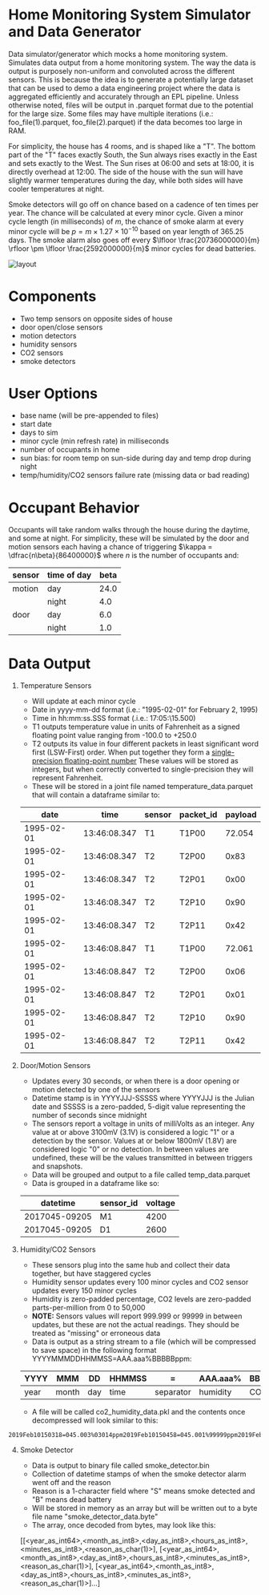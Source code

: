 # Home Monitoring System Simulator and Data Generator
Data simulator/generator which mocks a home monitoring system. Simulates data output from a home monitoring system. The way the data is output is purposely non-uniform and convoluted across the different sensors. This is because the idea is to generate a potentially large dataset that can be used to demo a data engineering project where the data is aggregated efficiently and accurately through an EPL pipeline. Unless otherwise noted, files will be output in .parquet format due to the potential for the large size. Some files may have multiple iterations (i.e.: foo_file(1).parquet, foo_file(2).parquet) if the data becomes too large in RAM.

For simplicity, the house has 4 rooms, and is shaped like a "T". The bottom part of the "T" faces exactly South, the Sun always rises exactly in the East and sets exactly to the West. The Sun rises at 06\:00 and sets at 18\:00, it is directly overhead at 12\:00. The side of the house with the sun will have slightly warmer temperatures during the day, while both sides will have cooler temperatures at night.

Smoke detectors will go off on chance based on a cadence of ten times per year. The chance will be calculated at every minor cycle. Given a minor cycle length (in milliseconds) of $m$, the chance of smoke alarm at every minor cycle will be $p = m \times 1.27 \times 10^{-10}$ based on year length of 365.25 days. The smoke alarm also goes off every $\lfloor \frac{20736000000}{m} \rfloor \pm \lfloor \frac{2592000000}{m}$ minor cycles for dead batteries.

![layout](https://github.com/user-attachments/assets/5459986f-93a2-4608-947b-ccf094617aa0)

Components
=============
- Two temp sensors on opposite sides of house
- door open/close sensors
- motion detectors
- humidity sensors
- CO2 sensors
- smoke detectors

User Options
==============
- base name (will be pre-appended to files)
- start date
- days to sim
- minor cycle (min refresh rate) in milliseconds
- number of occupants in home
- sun bias: for room temp on sun-side during day and temp drop during night
- temp/humidity/CO2 sensors failure rate (missing data or bad reading)

Occupant Behavior
===============
Occupants will take random walks through the house during the daytime, and some at night. For simplicity, these will be simulated by the door and motion sensors each having a chance of triggering $\kappa = \dfrac{n\beta}{86400000}$ where $n$ is the number of occupants and:

| sensor | time of day | beta |
|--------|-------------|------|
| motion | day         | 24.0 |
|        | night       | 4.0  |
| door   | day         | 6.0  |
|        | night       | 1.0  |

Data Output
================
1. Temperature Sensors
    - Will update at each minor cycle
    - Date in yyyy-mm-dd format (i.e.: "1995-02-01" for February 2, 1995)
    - Time in hh\:mm\:ss.SSS format (.i.e.: 17\:05:\15.500)
    - T1 outputs temperature value in units of Fahrenheit as a signed floating point value ranging from -100.0 to +250.0
    - T2 outputs its value in four different packets in least significant word first (LSW-First) order. When put together they form a [single-precision floating-point number](https://en.wikipedia.org/wiki/Single-precision_floating-point_format) These values will be stored as integers, but when correctly converted to single-precision they will represent Fahrenheit.
    - These will be stored in a joint file named temperature_data.parquet that will contain a dataframe similar to:

    | date       | time           | sensor | packet_id | payload |
    |------------|----------------|--------|-----------|---------|
    | 1995-02-01 | 13\:46\:08.347 | T1     | T1P00     | 72.054  |
    | 1995-02-01 | 13\:46\:08.347 | T2     | T2P00     | 0x83    |
    | 1995-02-01 | 13\:46\:08.347 | T2     | T2P01     | 0x00    |
    | 1995-02-01 | 13\:46\:08.347 | T2     | T2P10     | 0x90    |
    | 1995-02-01 | 13\:46\:08.347 | T2     | T2P11     | 0x42    |
    | 1995-02-01 | 13\:46\:08.847 | T1     | T1P00     | 72.061  |
    | 1995-02-01 | 13\:46\:08.847 | T2     | T2P00     | 0x06    |
    | 1995-02-01 | 13\:46\:08.847 | T2     | T2P01     | 0x01    |
    | 1995-02-01 | 13\:46\:08.847 | T2     | T2P10     | 0x90    |
    | 1995-02-01 | 13\:46\:08.847 | T2     | T2P11     | 0x42    |

2. Door/Motion Sensors
    - Updates every 30 seconds, or when there is a door opening or motion detected by one of the sensors
    - Datetime stamp is in YYYYJJJ-SSSSS where YYYYJJJ is the Julian date and SSSSS is a zero-padded, 5-digit value representing the number of seconds since midnight
    - The sensors report a voltage in units of milliVolts as an integer. Any value at or above 3100mV (3.1V) is considered a logic "1" or a detection by the sensor. Values at or below 1800mV (1.8V) are considered logic "0" or no detection. In between values are undefined, these will be the values transmitted in between triggers and snapshots.
    - Data will be grouped and output to a file called temp_data.parquet
    - Data is grouped in a dataframe like so:
    
    | datetime      | sensor_id | voltage |
    |---------------|-----------|---------|
    | 2017045-09205 | M1        | 4200    |
    | 2017045-09205 | D1        | 2600    |

3. Humidity/CO2 Sensors
    - These sensors plug into the same hub and collect their data together, but have staggered cycles
    - Humidity sensor updates every 100 minor cycles and CO2 sensor updates every 150 minor cycles
    - Humidity is zero-padded percentage, CO2 levels are zero-padded parts-per-million from 0 to 50,000
    - **NOTE:** Sensors values will report 999.999 or 99999 in between updates, but these are not the actual readings. They should be treated as "missing" or erroneous data
    - Data is output as a string stream to a file (which will be compressed to save space) in the following format YYYYMMMDDHHMMSS=AAA.aaa%BBBBBppm:
    
    | YYYY | MMM   | DD  | HHMMSS | =         | AAA.aaa% | BBBBBppm |
    |------|-------|-----|--------|-----------|----------|----------|
    | year | month | day | time   | separator | humidity | CO2      |

    - A file will be called co2_humidity_data.pkl and the contents once decompressed will look similar to this:
```
2019Feb10150318=045.003%03014ppm2019Feb10150458=045.001%99999ppm2019Feb10150548=999.999%03017ppm2019Feb10150638=045.015%99999ppm...
```

4. Smoke Detector
    - Data is output to binary file called smoke_detector.bin
    - Collection of datetime stamps of when the smoke detector alarm went off and the reason
    - Reason is a 1-character field where "S" means smoke detected and "B" means dead battery
    - Will be stored in memory as an array but will be written out to a byte file name "smoke_detector_data.byte"
    - The array, once decoded from bytes, may look like this:

    [[<year_as_int64>,<month_as_int8>,<day_as_int8>,<hours_as_int8>,<minutes_as_int8>,<reason_as_char(1)>],
     [<year_as_int64>,<month_as_int8>,<day_as_int8>,<hours_as_int8>,<minutes_as_int8>,<reason_as_char(1)>],
     [<year_as_int64>,<month_as_int8>,<day_as_int8>,<hours_as_int8>,<minutes_as_int8>,<reason_as_char(1)>]...]
